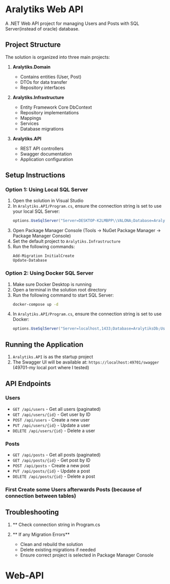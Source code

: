 # Aralytiks Web API

A .NET Web API project for managing Users and Posts with SQL Server(instead of oracle) database.

## Project Structure

The solution is organized into three main projects:

1. **Aralytiks.Domain**
   - Contains entities (User, Post)
   - DTOs for data transfer
   - Repository interfaces

2. **Aralytiks.Infrastructure**
   - Entity Framework Core DbContext
   - Repository implementations
   - Mappings
   - Services
   - Database migrations

3. **Aralytiks.API**
   - REST API controllers
   - Swagger documentation
   - Application configuration

## Setup Instructions

### Option 1: Using Local SQL Server

1. Open the solution in Visual Studio
2. In `Aralytiks.API/Program.cs`, ensure the connection string is set to use your local SQL Server:
   ```csharp
   options.UseSqlServer("Server=DESKTOP-K2LMBPP\\VALONA;Database=AralytiksDb;Trusted_Connection=True;TrustServerCertificate=True;")
   ```
3. Open Package Manager Console (Tools -> NuGet Package Manager -> Package Manager Console)
4. Set the default project to `Aralytiks.Infrastructure`
5. Run the following commands:
   ```
   Add-Migration InitialCreate
   Update-Database
   ```

### Option 2: Using Docker SQL Server

1. Make sure Docker Desktop is running
2. Open a terminal in the solution root directory
3. Run the following command to start SQL Server:
   ```bash
   docker-compose up -d
   ```
4. In `Aralytiks.API/Program.cs`, ensure the connection string is set to use Docker:
   ```csharp
   options.UseSqlServer("Server=localhost,1433;Database=AralytiksDb;User Id=sa;Password=Your_password123;TrustServerCertificate=True;")
   ```


## Running the Application

1. `Aralytiks.API` is as the startup project
3. The Swagger UI will be available at: `https://localhost:49701/swagger` (49701-my local port where I tested)

## API Endpoints

### Users
- `GET /api/users` - Get all users (paginated)
- `GET /api/users/{id}` - Get user by ID
- `POST /api/users` - Create a new user
- `PUT /api/users/{id}` - Update a user
- `DELETE /api/users/{id}` - Delete a user

### Posts
- `GET /api/posts` - Get all posts (paginated)
- `GET /api/posts/{id}` - Get post by ID
- `POST /api/posts` - Create a new post
- `PUT /api/posts/{id}` - Update a post
- `DELETE /api/posts/{id}` - Delete a post

### First Create some Users afterwards Posts (because of connection between tables)


## Troubleshooting

1. ** Check connection string in Program.cs
   

2. ** If any Migration Errors**
   - Clean and rebuild the solution
   - Delete existing migrations if needed
   - Ensure correct project is selected in Package Manager Console
# Web-API
